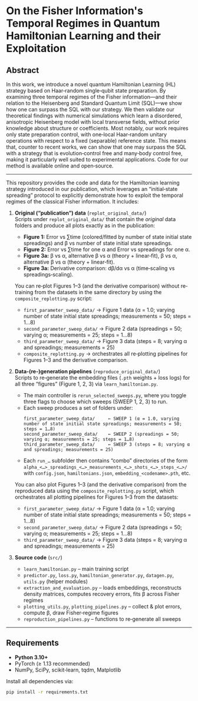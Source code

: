 # On the Fisher Information's Temporal Regimes in Quantum Hamiltonian Learning and their Exploitation

## Abstract

In this work, we introduce a novel quantum Hamiltonian Learning (HL) strategy based on Haar‐random single‐qubit state preparation. By examining three temporal regimes of the Fisher information—and their relation to the Heisenberg and Standard Quantum Limit (SQL)—we show how one can surpass the SQL with our strategy. We then validate our theoretical findings with numerical simulations which learn a disordered, anisotropic Heisenberg model with local transverse fields, without prior knowledge about structure or coefficients. Most notably, our work requires only state preparation control, with one‐local Haar‐random unitary operations with respect to a fixed (separable) reference state. This means that, counter to recent works, we can show that one may surpass the SQL with a strategy that is evolution‐control free and many‐body control free, making it particularly well suited to experimental applications. Code for our method is available online and open‐source.

---

This repository provides the code and data for the Hamiltonian learning strategy introduced in our publication, which leverages an “initial‐state spreading” protocol to explicitly demonstrate how to exploit the temporal regimes of the classical Fisher information. It includes:

1. **Original (“publication”) data** (`replot_original_data/`)  
   Scripts under `replot_original_data/` that contain the _original_ data folders and produce all plots exactly as in the publication:  
   - **Figure 1:** Error vs ∑time (colored/fitted by number of state initial state spreadings) and β vs number of state initial state spreadings.  
   - **Figure 2:** Error vs ∑time for one α and Error vs spreadings for one α.  
   - **Figure 3a:** β vs α, alternative β vs α (theory + linear‐fit), β vs α, alternative β vs α (theory + linear‐fit).  
   - **Figure 3a:** Derivative comparison: dβ/dα vs α (time‐scaling vs spreadings‐scaling).  

   You can re‐plot Figures 1–3 (and the derivative comparison) without re‐training from the datasets in the same directory by using the `composite_replotting.py` script:  
   - `first_parameter_sweep_data/` → Figure 1 data (α = 1.0; varying number of state initial state spreadings; measurements = 50; steps = 1…8)  
   - `second_parameter_sweep_data/` → Figure 2 data (spreadings = 50; varying α; measurements = 25; steps = 1…8)  
   - `third_parameter_sweep_data/` → Figure 3 data (steps = 8; varying α and spreadings; measurements = 25)  
   - `composite_replotting.py` → orchestrates all re‐plotting pipelines for Figures 1–3 and the derivative comparison.

2. **Data‐(re-)generation pipelines** (`reproduce_original_data/`)  
   Scripts to re‐generate the embedding files (`.pth` weights + loss logs) for all three “figures” (Figure 1, 2, 3) via `learn_hamiltonian.py`.  
   - The main controller is `rerun_selected_sweeps.py`, where you toggle three flags to choose which sweeps (SWEEP 1, 2, 3) to run.  
   - Each sweep produces a set of folders under:
     ```
     first_parameter_sweep_data/     ← SWEEP 1 (α = 1.0, varying number of state initial state spreadings; measurements = 50; steps = 1…8)
     second_parameter_sweep_data/    ← SWEEP 2 (spreadings = 50; varying α; measurements = 25; steps = 1…8)
     third_parameter_sweep_data/     ← SWEEP 3 (steps = 8; varying α and spreadings; measurements = 25)
     ```
   - Each `run_…` subfolder then contains “combo” directories of the form  
     `alpha_<…>_spreadings_<…>_measurements_<…>_shots_<…>_steps_<…>/`  
     with `config.json`, `hamiltonians.json`, `embedding_<codename>.pth`, etc.

   You can also plot Figures 1–3 (and the derivative comparison) from the reproduced data using the `composite_replotting.py` script, which orchestrates all plotting pipelines for Figures 1–3 from the datasets:
   - `first_parameter_sweep_data/` → Figure 1 data (α = 1.0; varying number of state initial state spreadings; measurements = 50; steps = 1…8)  
   - `second_parameter_sweep_data/` → Figure 2 data (spreadings = 50; varying α; measurements = 25; steps = 1…8)  
   - `third_parameter_sweep_data/` → Figure 3 data (steps = 8; varying α and spreadings; measurements = 25)  

3. **Source code** (`src/`)  
   - `learn_hamiltonian.py` – main training script  
   - `predictor.py`, `loss.py`, `hamiltonian_generator.py`, `datagen.py`, `utils.py` (helper modules)  
   - `extraction_and_evaluation.py` – loads embeddings, reconstructs density matrices, computes recovery errors, fits β across Fisher regimes  
   - `plotting_utils.py`, `plotting_pipelines.py` – collect & plot errors, compute β, draw Fisher‐regime figures  
   - `reproduction_pipelines.py` – functions to re‐generate all sweeps  

---

## Requirements

- **Python 3.10+**  
- PyTorch (≥ 1.13 recommended)  
- NumPy, SciPy, scikit‐learn, tqdm, Matplotlib  

Install all dependencies via:

```bash
pip install -r requirements.txt
